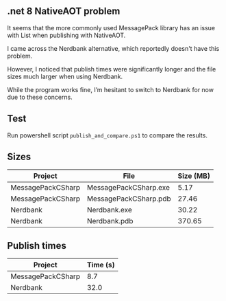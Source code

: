 ## .net 8 NativeAOT problem
It seems that the more commonly used MessagePack library has an issue with List<T> when publishing with NativeAOT.

I came across the Nerdbank alternative, which reportedly doesn't have this problem.

However, I noticed that publish times were significantly longer and the file sizes much larger when using Nerdbank.

While the program works fine, I’m hesitant to switch to Nerdbank for now due to these concerns.

## Test
Run powershell script `publish_and_compare.ps1` to compare the results.

## Sizes
| Project           | File                  | Size (MB) |
|-------------------|-----------------------|-----------|
| MessagePackCSharp | MessagePackCSharp.exe | 5.17      |
| MessagePackCSharp | MessagePackCSharp.pdb | 27.46     |
| Nerdbank          | Nerdbank.exe          | 30.22     |
| Nerdbank          | Nerdbank.pdb          | 370.65    |

## Publish times
| Project           | Time (s) |
|-------------------|----------|
| MessagePackCSharp | 8.7      |
| Nerdbank          | 32.0     |
